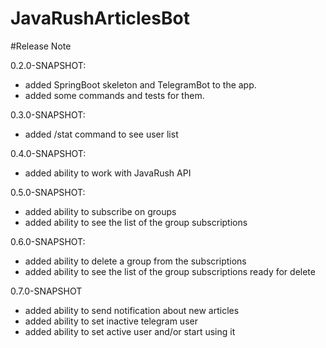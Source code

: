 # JavaRushArticlesBot
#Release Note

0.2.0-SNAPSHOT:
* added SpringBoot skeleton and TelegramBot to the app. 
* added some commands and tests for them.

0.3.0-SNAPSHOT:
* added /stat command to see user list

0.4.0-SNAPSHOT:
* added ability to work with JavaRush API


0.5.0-SNAPSHOT:
* added ability to subscribe on groups
* added ability to see the list of the group subscriptions

0.6.0-SNAPSHOT:
* added ability to delete a group from the subscriptions
* added ability to see the list of the group subscriptions ready for delete

0.7.0-SNAPSHOT
* added ability to send notification about new articles
* added ability to set inactive telegram user
* added ability to set active user and/or start using it
